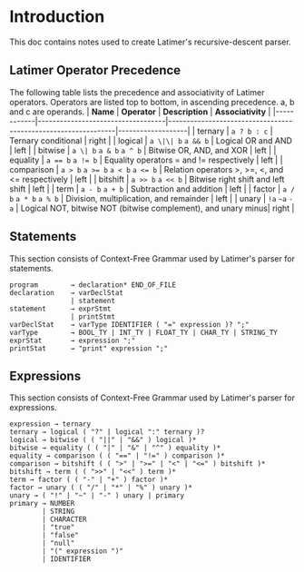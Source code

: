 # Introduction
This doc contains notes used to create Latimer's recursive-descent parser.

## Latimer Operator Precedence
The following table lists the precedence and associativity of Latimer operators. Operators are listed top to bottom, in ascending precedence. a, b and c are operands.
| **Name**   | **Operator**                      | **Description**                                               | **Associativity** |
|------------|-----------------------------------|---------------------------------------------------------------|-------------------|
| ternary    | `a ? b : c`                       | Ternary conditional                                           | right             |
| logical    | `a \|\| b` `a && b`               | Logical OR and AND                                            | left              |
| bitwise    | `a \| b` `a & b` `a ^ b`          | Bitwise OR, AND, and XOR                                      | left              |
| equality   | `a == b` `a != b`                 | Equality operators = and != respectively                      | left              |
| comparison | `a > b` `a >= b` `a < b` `a <= b` | Relation operators >, >=, <, and <= respectively              | left              |
| bitshift   | `a >> b` `a << b`                 | Bitwise right shift and left shift                            | left              |
| term       | `a - b` `a + b`                   | Subtraction and addition                                      | left              |
| factor     | `a / b` `a * b` `a % b`           | Division, multiplication, and remainder                       | left              |
| unary      | `!a` `~a` `-a`                    | Logical NOT, bitwise NOT (bitwise complement), and unary minus| right             |

## Statements
This section consists of Context-Free Grammar used by Latimer's parser for statements.
```
program        → declaration* END_OF_FILE
declaration    → varDeclStat
               | statement
statement      → exprStmt
               | printStmt
varDeclStat    → varType IDENTIFIER ( "=" expression )? ";"
varType        → BOOL_TY | INT_TY | FLOAT_TY | CHAR_TY | STRING_TY
exprStat       → expression ";"
printStat      → "print" expression ";"
```

## Expressions
This section consists of Context-Free Grammar used by Latimer's parser for expressions.

```
expression → ternary
ternary → logical ( "?" | logical ":" ternary )?
logical → bitwise ( ( "||" | "&&" ) logical )*
bitwise → equality ( ( "|" | "&" | "^" ) equality )*
equality → comparison ( ( "==" | "!=" ) comparison )*
comparison → bitshift ( ( ">" | ">=" | "<" | "<=" ) bitshift )*
bitshift → term ( ( ">>" | "<<" ) term )*
term → factor ( ( "-" | "+" ) factor )*
factor → unary ( ( "/" | "*" | "%" ) unary )*
unary → ( "!" | "~" | "-" ) unary | primary
primary → NUMBER
        | STRING
        | CHARACTER
        | "true"
        | "false"
        | "null"
        | "(" expression ")"
        | IDENTIFIER
```
